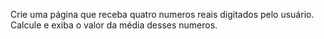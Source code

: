 Crie uma página que receba quatro numeros reais digitados pelo usuário. Calcule e exiba o valor da média desses numeros.